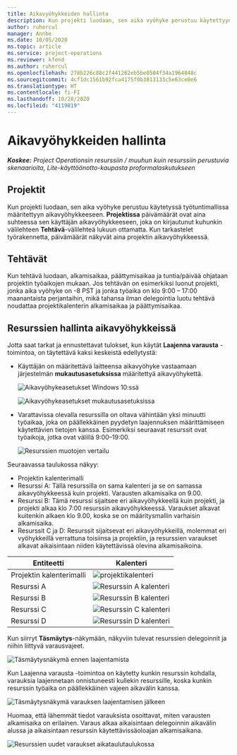 ```yaml
---
title: Aikavyöhykkeiden hallinta
description: Kun projekti luodaan, sen aika vyöhyke perustuu käytettyyn työtuntimalliin määritettyyn aikavyöhykkeeseen.
author: ruhercul
manager: Annbe
ms.date: 10/05/2020
ms.topic: article
ms.service: project-operations
ms.reviewer: kfend
ms.author: ruhercul
ms.openlocfilehash: 278b226c88c2f441262eb5be0504f34a1964848c
ms.sourcegitcommit: 4cf1dc1561b92fca4175f0b3813133c5e63ce8e6
ms.translationtype: HT
ms.contentlocale: fi-FI
ms.lasthandoff: 10/28/2020
ms.locfileid: "4119819"
---
```

# <a name="manage-time-zones"></a>Aikavyöhykkeiden hallinta

_**Koskee:** Project Operationsin resurssiin / muuhun kuin resurssiin perustuvia skenaarioita, Lite-käyttöönotto-kaupasta proformalaskutukseen_


## <a name="projects"></a>Projektit

Kun projekti luodaan, sen aika vyöhyke perustuu käytetyssä työtuntimallissa määritettyyn aikavyöhykkeeseen. **Projektissa** päivämäärät ovat aina suhteessa sen käyttäjän aikavyöhykkeeseen, joka on kirjautunut kuhunkin välilehteen **Tehtävä**-välilehteä lukuun ottamatta. Kun tarkastelet työrakennetta, päivämäärät näkyvät aina projektin aikavyöhykkeessä.

## <a name="tasks"></a>Tehtävät

Kun tehtävä luodaan, alkamisaikaa, päättymisaikaa ja tuntia/päivää ohjataan projektin työaikojen mukaan. Jos tehtävän on esimerkiksi luonut projekti, jonka aika vyöhyke on -8 PST ja jonka työaika on klo 9:00 – 17:00 maanantaista perjantaihin, mikä tahansa ilman delegointia luotu tehtävä noudattaa projektikalenterin alkamisaikaa ja päättymisaikaa.

## <a name="manage-resources-with-time-zones"></a>Resurssien hallinta aikavyöhykkeissä

Jotta saat tarkat ja ennustettavat tulokset, kun käytät **Laajenna varausta** -toimintoa, on täytettävä kaksi keskeistä edellytystä:  

- Käyttäjän on määritettävä laitteensa aikavyöhyke vastaamaan järjestelmän **mukautusasetuksissa** määritettyä aikavyöhykettä.
 
  ![Aikavyöhykeasetukset Windows 10:ssä](media/reconcile-assignments-03.png)

  ![Aikavyöhykeasetukset mukautusasetuksissa](media/reconcile-assignments-04.png)
 
- Varattavissa olevalla resurssilla on oltava vähintään yksi minuutti työaikaa, joka on päällekkäinen pyydetyn laajennuksen määrittämiseen käytettävien tietojen kanssa. Esimerkiksi seuraavat resurssit ovat työaikoja, jotka ovat välillä 9:00–19:00. 

  ![Resurssien muotojen vertailu](media/reconcile-assignments-05.png)

Seuraavassa taulukossa näkyy:

- Projektin kalenterimalli
- Resurssi A: Tällä resurssilla on sama kalenteri ja se on samassa aikavyöhykkeessä kuin projekti. Varausten alkamisaika on 9.00.
- Resurssi B: Tämä resurssi sijaitsee eri aikavyöhykkeellä kuin projekti, ja projekti alkaa klo 7:00 resurssin aikavyöhykkeessä. Varaukset alkavat kuitenkin alkaen klo 9.00, koska se on määritysmallin varhaisin alkamisaika.
- Resurssit C ja D: Resurssit sijaitsevat eri aikavyöhykkeillä, molemmat eri vyöhykkeillä verrattuna toisiinsa ja projektiin, ja resurssien varaukset alkavat aikaisintaan niiden käytettävissä olevina alkamisaikoina.

|Entiteetti  |Kalenteri  |
|-|-|
|Projektin kalenterimalli   | ![projektikalenteri](media/reconcile-assignments-06.png) |
|Resurssi A  | ![Resurssin A kalenteri](media/reconcile-assignments-06.png) |
|Resurssi B  |  ![Resurssin B kalenteri](media/reconcile-assignments-07.png) |
|Resurssi C  |  ![Resurssin C kalenteri](media/reconcile-assignments-08.png) |
|Resurssi D  | ![Resurssin D kalenteri](media/reconcile-assignments-09.png)  |
 
Kun siirryt **Täsmäytys**-näkymään, näkyviin tulevat resurssien delegoinnit ja niihin liittyvä varausvajeet.

![Täsmäytysnäkymä ennen laajentamista](media/reconcile-assignments-10.png)

Kun Laajenna varausta -toimintoa on käytetty kunkin resurssin kohdalla, varauksia laajennetaan onnistuneesti kullekin resurssille, koska kunkin resurssin työaika on päällekkäinen vajeen aikavälin kanssa.

![Täsmäytysnäkymä varauksen laajentamisen jälkeen](media/reconcile-assignments-11.png) 

Huomaa, että lähemmät tiedot varauksista osoittavat, miten varausten alkamisaika on erilainen. Varaus alkaa aikaisintaan delegoinnin aikavälin alussa ja aikaisintaan resurssin käytettävissäoloajan alkamisaikana.

![Resurssien uudet varaukset aikataulutaulukossa](media/reconcile-assignments-12.png)
